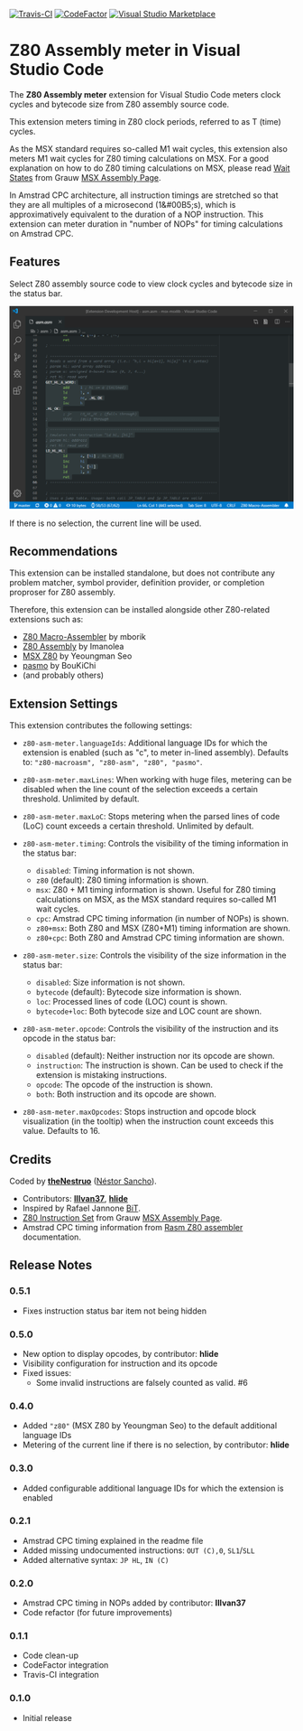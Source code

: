 [![Travis-CI](https://travis-ci.org/theNestruo/z80-asm-meter-vscode.svg?branch=master)](https://travis-ci.org/theNestruo/z80-asm-meter-vscode)
[![CodeFactor](https://www.codefactor.io/repository/github/thenestruo/z80-asm-meter-vscode/badge/master)](https://www.codefactor.io/repository/github/thenestruo/z80-asm-meter-vscode/overview/master)
[![Visual Studio Marketplace](https://vsmarketplacebadge.apphb.com/version-short/theNestruo.z80-asm-meter.svg)](https://marketplace.visualstudio.com/items?itemName=theNestruo.z80-asm-meter)

# Z80 Assembly meter in Visual Studio Code

The **Z80 Assembly meter** extension for Visual Studio Code meters clock cycles and bytecode size from Z80 assembly source code.

This extension meters timing in Z80 clock periods, referred to as T (time) cycles.

As the MSX standard requires so-called M1 wait cycles, this extension also meters M1 wait cycles for Z80 timing calculations on MSX. For a good explanation on how to do Z80 timing calculations on MSX, please read [Wait States](http://map.grauw.nl/resources/z80instr.php#waits) from Grauw [MSX Assembly Page](http://map.grauw.nl).

In Amstrad CPC architecture, all instruction timings are stretched so that they are all multiples of a microsecond (1&#00B5;s), which is approximatively equivalent to the duration of a NOP instruction. This extension can meter duration in "number of NOPs" for timing calculations on Amstrad CPC.

## Features

Select Z80 assembly source code to view clock cycles and bytecode size in the status bar.

![Z80 Assembly meter](doc/images/screenshot.png)

If there is no selection, the current line will be used.

## Recommendations

This extension can be installed standalone, but does not contribute any problem matcher, symbol provider, definition provider, or completion proproser for Z80 assembly.

Therefore, this extension can be installed alongside other Z80-related extensions such as:

* [Z80 Macro-Assembler](https://marketplace.visualstudio.com/items?itemName=mborik.z80-macroasm) by mborik
* [Z80 Assembly](https://marketplace.visualstudio.com/items?itemName=Imanolea.z80-asm) by Imanolea
* [MSX Z80](https://marketplace.visualstudio.com/items?itemName=sharksym.asm-msx) by Yeoungman Seo
* [pasmo](https://marketplace.visualstudio.com/items?itemName=boukichi.pasmo) by BouKiChi
* (and probably others)

## Extension Settings

This extension contributes the following settings:

* `z80-asm-meter.languageIds`: Additional language IDs for which the extension is enabled (such as "c", to meter in-lined assembly). Defaults to: `"z80-macroasm", "z80-asm", "z80", "pasmo"`.

* `z80-asm-meter.maxLines`: When working with huge files, metering can be disabled when the line count of the selection exceeds a certain threshold. Unlimited by default.

* `z80-asm-meter.maxLoC`: Stops metering when the parsed lines of code (LoC) count exceeds a certain threshold. Unlimited by default.

* `z80-asm-meter.timing`: Controls the visibility of the timing information in the status bar:
    * `disabled`: Timing information is not shown.
    * `z80` (default): Z80 timing information is shown.
    * `msx`: Z80 + M1 timing information is shown. Useful for Z80 timing calculations on MSX, as the MSX standard requires so-called M1 wait cycles.
    * `cpc`: Amstrad CPC timing information (in number of NOPs) is shown.
    * `z80+msx`: Both Z80 and MSX (Z80+M1) timing information are shown.
    * `z80+cpc`: Both Z80 and Amstrad CPC timing information are shown.

* `z80-asm-meter.size`: Controls the visibility of the size information in the status bar:
    * `disabled`: Size information is not shown.
    * `bytecode` (default): Bytecode size information is shown.
    * `loc`: Processed lines of code (LOC) count is shown.
    * `bytecode+loc`: Both bytecode size and LOC count are shown.

* `z80-asm-meter.opcode`: Controls the visibility of the instruction and its opcode in the status bar:
    * `disabled` (default): Neither instruction nor its opcode are shown.
    * `instruction`: The instruction is shown. Can be used to check if the extension is mistaking instructions.
    * `opcode`: The opcode of the instruction is shown.
    * `both`: Both instruction and its opcode are shown.

* `z80-asm-meter.maxOpcodes`: Stops instruction and opcode block visualization (in the tooltip) when the instruction count exceeds this value. Defaults to 16.

## Credits

Coded by [**theNestruo**](https://github.com/theNestruo) ([Néstor Sancho](https://twitter.com/NestorSancho)).
* Contributors: [**IIIvan37**](https://github.com/IIIvan37), [**hlide**](https://github.com/hlide)
* Inspired by Rafael Jannone [BiT](http://msx.jannone.org/bit/).
* [Z80 Instruction Set](http://map.grauw.nl/resources/z80instr.php) from Grauw [MSX Assembly Page](http://map.grauw.nl).
* Amstrad CPC timing information from [Rasm Z80 assembler](http://www.cpcwiki.eu/forum/programming/rasm-z80-assembler-in-beta/) documentation.

## Release Notes

### 0.5.1

- Fixes instruction status bar item not being hidden

### 0.5.0

- New option to display opcodes, by contributor: **hlide**
- Visibility configuration for instruction and its opcode
- Fixed issues:
    - Some invalid instructions are falsely counted as valid. #6

### 0.4.0

- Added `"z80"` (MSX Z80 by Yeoungman Seo) to the default additional language IDs
- Metering of the current line if there is no selection, by contributor: **hlide**

### 0.3.0

- Added configurable additional language IDs for which the extension is enabled

### 0.2.1

- Amstrad CPC timing explained in the readme file
- Added missing undocumented instructions: `OUT (C),0`, `SL1`/`SLL`
- Added alternative syntax: `JP HL`, `IN (C)`

### 0.2.0

- Amstrad CPC timing in NOPs added by contributor: **IIIvan37**
- Code refactor (for future improvements)

### 0.1.1

- Code clean-up
- CodeFactor integration
- Travis-CI integration

### 0.1.0

- Initial release
